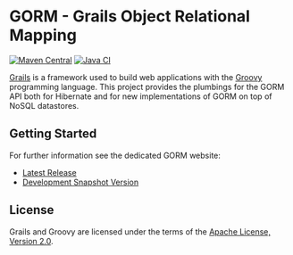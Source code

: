 # GORM - Grails Object Relational Mapping

[![Maven Central](https://img.shields.io/maven-central/v/org.grails/grails-datastore-core.svg?label=Maven%20Central)](https://central.sonatype.com/artifact/org.grails/grails-datastore-gorm) [![Java CI](https://github.com/grails/grails-data-mapping/actions/workflows/gradle.yml/badge.svg?event=push)](https://github.com/grails/grails-data-mapping/actions/workflows/gradle.yml)


[Grails](https://grails.org) is a framework used to build web applications with the [Groovy](https://groovy-lang.org) programming language. This project provides the plumbings for the GORM API both for Hibernate and for new implementations of GORM on top of NoSQL datastores.


## Getting Started

For further information see the dedicated GORM website:
 
* [Latest Release](https://gorm.grails.org)
* [Development Snapshot Version](https://gorm.grails.org/snapshot/)
	
## License

Grails and Groovy are licensed under the terms of the [Apache License, Version 2.0](https://www.apache.org/licenses/LICENSE-2.0.html).
